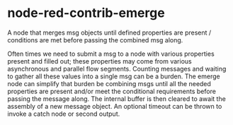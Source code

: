 # node-red-contrib-emerge
A node that merges msg objects until defined properties are present / conditions are met before passing the combined msg along.

Often times we need to submit a msg to a node with various properties present and filled out; these properties may come from various asynchronous and parallel flow segments. Counting messages and waiting to gather all these values into a single msg can be a burden. The emerge node can simplify that burden be combining msgs until all the needed properties are present and/or meet the conditional requirements before passing the message along. The internal buffer is then cleared to await the assembly of a new message object. An optional timeout can be thrown to invoke a catch node or second output. 
